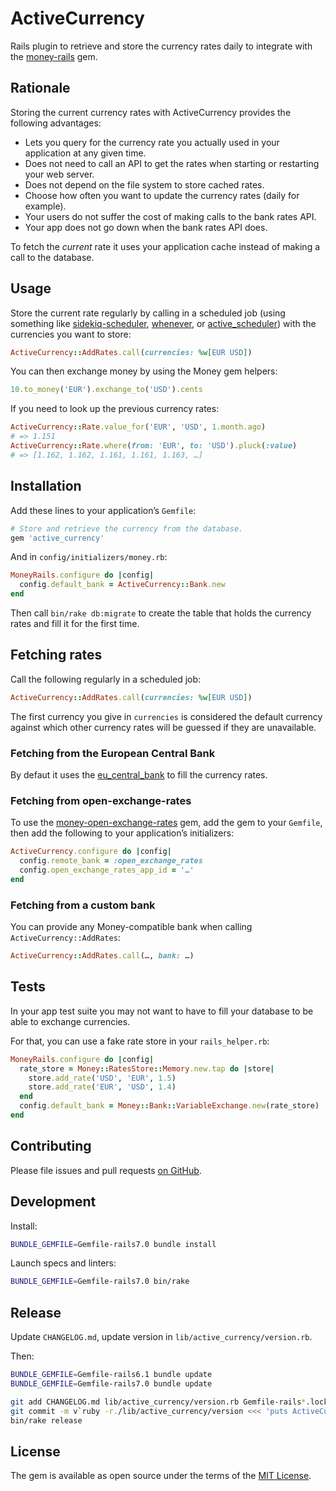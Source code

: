 # ActiveCurrency

Rails plugin to retrieve and store the currency rates daily to integrate
with the [money-rails] gem.

## Rationale

Storing the current currency rates with ActiveCurrency provides the following
advantages:

- Lets you query for the currency rate you actually used in your application at
  any given time.
- Does not need to call an API to get the rates when starting or restarting
  your web server.
- Does not depend on the file system to store cached rates.
- Choose how often you want to update the currency rates (daily for example).
- Your users do not suffer the cost of making calls to the bank rates API.
- Your app does not go down when the bank rates API does.

To fetch the *current* rate it uses your application cache instead of making
a call to the database.

## Usage

Store the current rate regularly by calling in a scheduled job (using something
like [sidekiq-scheduler], [whenever], or [active_scheduler]) with the currencies
you want to store:

```rb
ActiveCurrency::AddRates.call(currencies: %w[EUR USD])
```

You can then exchange money by using the Money gem helpers:

```rb
10.to_money('EUR').exchange_to('USD').cents
```

If you need to look up the previous currency rates:

```rb
ActiveCurrency::Rate.value_for('EUR', 'USD', 1.month.ago)
# => 1.151
ActiveCurrency::Rate.where(from: 'EUR', to: 'USD').pluck(:value)
# => [1.162, 1.162, 1.161, 1.161, 1.163, …]
```

## Installation

Add these lines to your application’s `Gemfile`:

```rb
# Store and retrieve the currency from the database.
gem 'active_currency'
```

And in `config/initializers/money.rb`:

```rb
MoneyRails.configure do |config|
  config.default_bank = ActiveCurrency::Bank.new
end
```

Then call `bin/rake db:migrate` to create the table that holds
the currency rates and fill it for the first time.

## Fetching rates

Call the following regularly in a scheduled job:

```rb
ActiveCurrency::AddRates.call(currencies: %w[EUR USD])
```

The first currency you give in `currencies` is considered the default currency
against which other currency rates will be guessed if they are unavailable.

### Fetching from the European Central Bank

By defaut it uses the [eu_central_bank] to fill the currency rates.

### Fetching from open-exchange-rates

To use the [money-open-exchange-rates] gem, add the gem to your `Gemfile`, then
add the following to your application’s initializers:

```rb
ActiveCurrency.configure do |config|
  config.remote_bank = :open_exchange_rates
  config.open_exchange_rates_app_id = '…'
end
```

### Fetching from a custom bank

You can provide any Money-compatible bank when calling
`ActiveCurrency::AddRates`:

```rb
ActiveCurrency::AddRates.call(…, bank: …)
```

## Tests

In your app test suite you may not want to have to fill your database to be
able to exchange currencies.

For that, you can use a fake rate store in your `rails_helper.rb`:

```rb
MoneyRails.configure do |config|
  rate_store = Money::RatesStore::Memory.new.tap do |store|
    store.add_rate('USD', 'EUR', 1.5)
    store.add_rate('EUR', 'USD', 1.4)
  end
  config.default_bank = Money::Bank::VariableExchange.new(rate_store)
end
```

## Contributing

Please file issues and pull requests
[on GitHub](https://github.com/sunny/active_currency).

## Development

Install:

```sh
BUNDLE_GEMFILE=Gemfile-rails7.0 bundle install
```

Launch specs and linters:

```sh
BUNDLE_GEMFILE=Gemfile-rails7.0 bin/rake
```

## Release

Update `CHANGELOG.md`, update version in `lib/active_currency/version.rb`.

Then:

```sh
BUNDLE_GEMFILE=Gemfile-rails6.1 bundle update
BUNDLE_GEMFILE=Gemfile-rails7.0 bundle update

git add CHANGELOG.md lib/active_currency/version.rb Gemfile-rails*.lock
git commit -m v`ruby -r./lib/active_currency/version <<< 'puts ActiveCurrency::VERSION'`
bin/rake release
```

## License

The gem is available as open source under the terms of the
[MIT License](http://opensource.org/licenses/MIT).

[money-rails]: https://github.com/RubyMoney/money-rails
[sidekiq-scheduler]: https://github.com/Moove-it/sidekiq-scheduler
[whenever]: https://github.com/javan/whenever
[active_scheduler]: https://github.com/JustinAiken/active_scheduler
[eu_central_bank]: https://github.com/RubyMoney/eu_central_bank
[money-open-exchange-rates]: https://github.com/spk/money-open-exchange-rates
